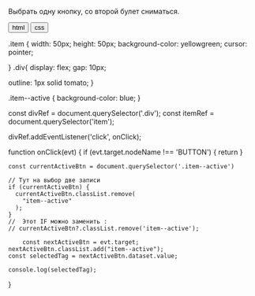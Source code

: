 Выбрать одну кнопку, со второй булет сниматься. 
<div class="div">
      <button class="item" data-value="html">
        html
      </button>
      <button class="item" data-value="css">
        css
      </button>
    </div>


    

.item {
    width: 50px;
    height: 50px;
    background-color: yellowgreen;
    cursor: pointer;
    
}
.div{
    display: flex;
    gap: 10px;

outline: 1px solid tomato;
}

.item--active {
    background-color: blue;
}



const divRef = document.querySelector('.div');
const itemRef = document.querySelector('item');

divRef.addEventListener('click', onClick);

function onClick(evt) {
    if (evt.target.nodeName !== 'BUTTON') {
        return
    }

    const currentActiveBtn = document.querySelector('.item--active')

    // Тут на выбор две записи
    if (currentActiveBtn) {
      currentActiveBtn.classList.remove(
        "item--active"
      );
    }
    //  Этот IF можно заменить :
    // currentActiveBtn?.classList.remove('item--active');
    
        const nextActiveBtn = evt.target;
    nextActiveBtn.classList.add("item--active");
    const selectedTag = nextActiveBtn.dataset.value;

    console.log(selectedTag);
} 